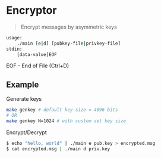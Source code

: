 # Encryptor

> Encrypt messages by asymmetric keys

```bash
usage: 
    ./main [e|d] [pubkey-file|privkey-file]
stdin:
    [data-value]EOF
```

EOF - End of File (Ctrl+D)

## Example

Generate keys

```bash
make genkey # default key size = 4096 bits
# OR
make genkey N=1024 # with custom set key size
```

Encrypt/Decrypt

```bash
$ echo "hello, world" | ./main e pub.key > encrypted.msg
$ cat encrypted.msg | ./main d priv.key
```
